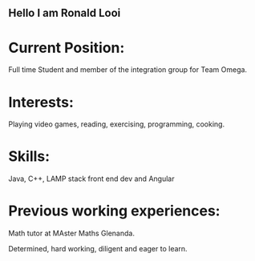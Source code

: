 ## Hello I am Ronald Looi

# Current Position: 
Full time Student and member of the integration group for Team Omega.

# Interests: 
Playing video games, reading, exercising, programming, cooking. 

# Skills: 
Java, C++, LAMP stack front end dev and Angular

# Previous working experiences: 
Math tutor at MAster Maths Glenanda.

Determined, hard working, diligent and eager to learn.  
